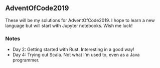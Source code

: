 ## AdventOfCode2019

These will be my solutions for AdventOfCode2019. I hope to learn a new language but will start with Jupyter notebooks. Wish me luck!

### Notes

- Day 2: Getting started with Rust. Interesting in a good way!
- Day 4: Trying out Scala. Not what I'm used to, even as a Java programmer.